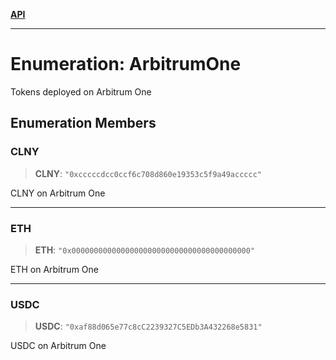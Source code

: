 [**API**](../../../README.md)

***

# Enumeration: ArbitrumOne

Tokens deployed on Arbitrum One

## Enumeration Members

### CLNY

> **CLNY**: `"0xcccccdcc0ccf6c708d860e19353c5f9a49accccc"`

CLNY on Arbitrum One

***

### ETH

> **ETH**: `"0x0000000000000000000000000000000000000000"`

ETH on Arbitrum One

***

### USDC

> **USDC**: `"0xaf88d065e77c8cC2239327C5EDb3A432268e5831"`

USDC on Arbitrum One
